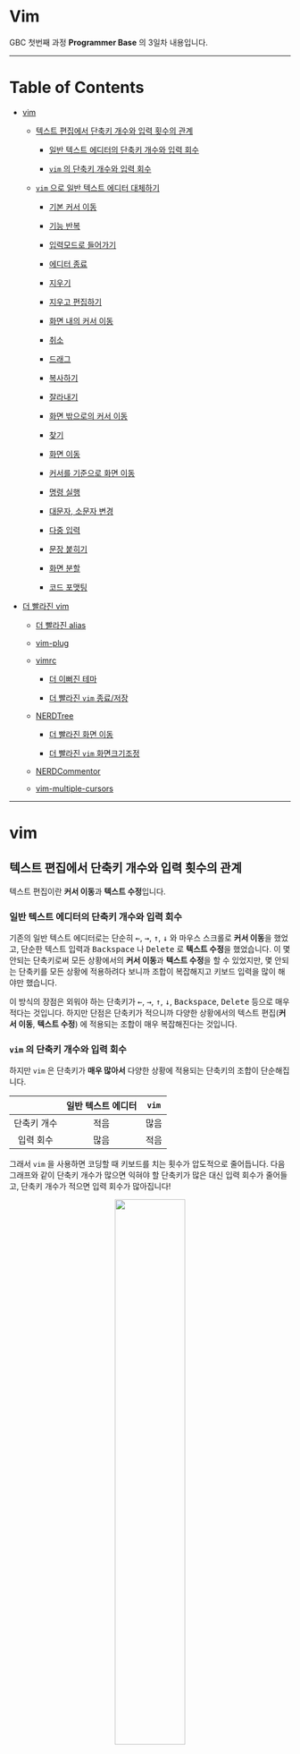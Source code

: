 # Vim

GBC 첫번째 과정 **Programmer Base** 의 3일차 내용입니다.

---

# Table of Contents 

- [vim](https://github.com/ccss17/ProgrammerBase/tree/master/03-Day3#vim)

  - [텍스트 편집에서 단축키 개수와 입력 횟수의 관계](https://github.com/ccss17/ProgrammerBase/tree/master/03-Day3#%ED%85%8D%EC%8A%A4%ED%8A%B8-%ED%8E%B8%EC%A7%91%EC%97%90%EC%84%9C-%EB%8B%A8%EC%B6%95%ED%82%A4-%EA%B0%9C%EC%88%98%EC%99%80-%EC%9E%85%EB%A0%A5-%ED%9A%9F%EC%88%98%EC%9D%98-%EA%B4%80%EA%B3%84)

    - [일반 텍스트 에디터의 단축키 개수와 입력 회수](https://github.com/ccss17/ProgrammerBase/tree/master/03-Day3#%EC%9D%BC%EB%B0%98-%ED%85%8D%EC%8A%A4%ED%8A%B8-%EC%97%90%EB%94%94%ED%84%B0%EC%9D%98-%EB%8B%A8%EC%B6%95%ED%82%A4-%EA%B0%9C%EC%88%98%EC%99%80-%EC%9E%85%EB%A0%A5-%ED%9A%8C%EC%88%98)

    - [`vim` 의 단축키 개수와 입력 회수](https://github.com/ccss17/ProgrammerBase/tree/master/03-Day3#vim-%EC%9D%98-%EB%8B%A8%EC%B6%95%ED%82%A4-%EA%B0%9C%EC%88%98%EC%99%80-%EC%9E%85%EB%A0%A5-%ED%9A%8C%EC%88%98)

  - [`vim` 으로 일반 텍스트 에디터 대체하기](https://github.com/ccss17/ProgrammerBase/tree/master/03-Day3#vim-%EC%9C%BC%EB%A1%9C-%EC%9D%BC%EB%B0%98-%ED%85%8D%EC%8A%A4%ED%8A%B8-%EC%97%90%EB%94%94%ED%84%B0-%EB%8C%80%EC%B2%B4%ED%95%98%EA%B8%B0)

    - [기본 커서 이동](https://github.com/ccss17/ProgrammerBase/tree/master/03-Day3#%EA%B8%B0%EB%B3%B8-%EC%BB%A4%EC%84%9C-%EC%9D%B4%EB%8F%99)

    - [기능 반복 ](https://github.com/ccss17/ProgrammerBase/tree/master/03-Day3#%EA%B8%B0%EB%8A%A5-%EB%B0%98%EB%B3%B5)

    - [입력모드로 들어가기 ](https://github.com/ccss17/ProgrammerBase/tree/master/03-Day3#%EC%9E%85%EB%A0%A5%EB%AA%A8%EB%93%9C%EB%A1%9C-%EB%93%A4%EC%96%B4%EA%B0%80%EA%B8%B0)

    - [에디터 종료](https://github.com/ccss17/ProgrammerBase/tree/master/03-Day3#%EC%97%90%EB%94%94%ED%84%B0-%EC%A2%85%EB%A3%8C)

    - [지우기 ](https://github.com/ccss17/ProgrammerBase/tree/master/03-Day3#%EC%A7%80%EC%9A%B0%EA%B8%B0)

    - [지우고 편집하기](https://github.com/ccss17/ProgrammerBase/tree/master/03-Day3#%EC%A7%80%EC%9A%B0%EA%B3%A0-%ED%8E%B8%EC%A7%91%ED%95%98%EA%B8%B0)

    - [화면 내의 커서 이동 ](https://github.com/ccss17/ProgrammerBase/tree/master/03-Day3#%ED%99%94%EB%A9%B4-%EB%82%B4%EC%9D%98-%EC%BB%A4%EC%84%9C-%EC%9D%B4%EB%8F%99)

    - [취소](https://github.com/ccss17/ProgrammerBase/tree/master/03-Day3#%EC%B7%A8%EC%86%8C)

    - [드래그 ](https://github.com/ccss17/ProgrammerBase/tree/master/03-Day3#%EB%93%9C%EB%9E%98%EA%B7%B8)

    - [복사하기](https://github.com/ccss17/ProgrammerBase/tree/master/03-Day3#%EB%B3%B5%EC%82%AC%ED%95%98%EA%B8%B0)

    - [잘라내기](https://github.com/ccss17/ProgrammerBase/tree/master/03-Day3#%EC%9E%98%EB%9D%BC%EB%82%B4%EA%B8%B0)

    - [화면 밖으로의 커서 이동 ](https://github.com/ccss17/ProgrammerBase/tree/master/03-Day3#%ED%99%94%EB%A9%B4-%EB%B0%96%EC%9C%BC%EB%A1%9C%EC%9D%98-%EC%BB%A4%EC%84%9C-%EC%9D%B4%EB%8F%99)

    - [찾기](https://github.com/ccss17/ProgrammerBase/tree/master/03-Day3#%EC%B0%BE%EA%B8%B0)

    - [화면 이동](https://github.com/ccss17/ProgrammerBase/tree/master/03-Day3#%ED%99%94%EB%A9%B4-%EC%9D%B4%EB%8F%99)

    - [커서를 기준으로 화면 이동](https://github.com/ccss17/ProgrammerBase/tree/master/03-Day3#%EC%BB%A4%EC%84%9C%EB%A5%BC-%EA%B8%B0%EC%A4%80%EC%9C%BC%EB%A1%9C-%ED%99%94%EB%A9%B4-%EC%9D%B4%EB%8F%99)

    - [명령 실행 ](https://github.com/ccss17/ProgrammerBase/tree/master/03-Day3#%EB%AA%85%EB%A0%B9-%EC%8B%A4%ED%96%89)

    - [대문자, 소문자 변경](https://github.com/ccss17/ProgrammerBase/tree/master/03-Day3#%EB%8C%80%EB%AC%B8%EC%9E%90-%EC%86%8C%EB%AC%B8%EC%9E%90-%EB%B3%80%EA%B2%BD)

    - [다중 입력](https://github.com/ccss17/ProgrammerBase/tree/master/03-Day3#%EB%8B%A4%EC%A4%91-%EC%9E%85%EB%A0%A5)

    - [문장 붙히기 ](https://github.com/ccss17/ProgrammerBase/tree/master/03-Day3#%EB%AC%B8%EC%9E%A5-%EB%B6%99%ED%9E%88%EA%B8%B0)

    - [화면 분할 ](https://github.com/ccss17/ProgrammerBase/tree/master/03-Day3#%ED%99%94%EB%A9%B4-%EB%B6%84%ED%95%A0)

    - [코드 포맷팅 ](https://github.com/ccss17/ProgrammerBase/tree/master/03-Day3#%EC%BD%94%EB%93%9C-%ED%8F%AC%EB%A7%B7%ED%8C%85)

- [더 빨라진 vim](https://github.com/ccss17/ProgrammerBase/tree/master/04-Day4#%EB%8D%94-%EB%B9%A8%EB%9D%BC%EC%A7%84-vim)

  - [더 빨라진 alias](https://github.com/ccss17/ProgrammerBase/tree/master/04-Day4#%EB%8D%94-%EB%B9%A8%EB%9D%BC%EC%A7%84-alias-1)

  - [vim-plug](https://github.com/ccss17/ProgrammerBase/tree/master/04-Day4#vim-plug)

  - [vimrc](https://github.com/ccss17/ProgrammerBase/tree/master/04-Day4#vimrc)

    - [더 이뻐진 테마 ](https://github.com/ccss17/ProgrammerBase/tree/master/04-Day4#%EB%8D%94-%EC%9D%B4%EB%BB%90%EC%A7%84-%ED%85%8C%EB%A7%88-1)

    - [더 빨라진 `vim` 종료/저장](https://github.com/ccss17/ProgrammerBase/tree/master/04-Day4#%EB%8D%94-%EB%B9%A8%EB%9D%BC%EC%A7%84-vim-%EC%A2%85%EB%A3%8C%EC%A0%80%EC%9E%A5)

  - [NERDTree ](https://github.com/ccss17/ProgrammerBase/tree/master/04-Day4#nerdtree)

    - [더 빨라진 화면 이동 ](https://github.com/ccss17/ProgrammerBase/tree/master/04-Day4#%EB%8D%94-%EB%B9%A8%EB%9D%BC%EC%A7%84-%ED%99%94%EB%A9%B4-%EC%9D%B4%EB%8F%99)

    - [더 빨라진 `vim` 화면크기조정](https://github.com/ccss17/ProgrammerBase/tree/master/04-Day4#%EB%8D%94-%EB%B9%A8%EB%9D%BC%EC%A7%84-vim-%ED%99%94%EB%A9%B4%ED%81%AC%EA%B8%B0%EC%A1%B0%EC%A0%95)

  - [NERDCommentor](https://github.com/ccss17/ProgrammerBase/tree/master/04-Day4#nerdcommentor)

  - [vim-multiple-cursors](https://github.com/ccss17/ProgrammerBase/tree/master/04-Day4#vim-multiple-cursors)

---

# vim

## 텍스트 편집에서 단축키 개수와 입력 횟수의 관계

텍스트 편집이란 **커서 이동**과 **텍스트 수정**입니다. 

### 일반 텍스트 에디터의 단축키 개수와 입력 회수

기존의 일반 텍스트 에디터로는 단순히 <kbd>&larr;</kbd>, <kbd>&rarr;</kbd>, <kbd>&uarr;</kbd>, <kbd>&darr;</kbd> 와 마우스 스크롤로 **커서 이동**을 했었고, 단순한 텍스트 입력과 <kbd>Backspace</kbd> 나 <kbd>Delete</kbd> 로 **텍스트 수정**을 했었습니다. 이 몇 안되는 단축키로써 모든 상황에서의 **커서 이동**과 **텍스트 수정**을 할 수 있었지만, 몇 안되는 단축키를 모든 상황에 적용하려다 보니까 조합이 복잡해지고 키보드 입력을 많이 해야만 했습니다. 

이 방식의 장점은 외워야 하는 단축키가 <kbd>&larr;</kbd>, <kbd>&rarr;</kbd>, <kbd>&uarr;</kbd>, <kbd>&darr;</kbd>, <kbd>Backspace</kbd>, <kbd>Delete</kbd> 등으로 매우 적다는 것입니다. 하지만 단점은 단축키가 적으니까 다양한 상황에서의 텍스트 편집(**커서 이동**, **텍스트 수정**) 에 적용되는 조합이 매우 복잡해진다는 것입니다.

### `vim` 의 단축키 개수와 입력 회수

하지만 `vim` 은 단축키가 **매우 많아서** 다양한 상황에 적용되는 단축키의 조합이 단순해집니다.

<div align="center">

| | 일반 텍스트 에디터 | `vim` |
|:---:|:---:|:---:|
|단축키 개수 | 적음 | 많음 | 
|입력 회수 | 많음 | 적음 | 

</div>


그래서 `vim` 을 사용하면 코딩할 때 키보드를 치는 횟수가 압도적으로 줄어듭니다. 다음 그래프와 같이 단축키 개수가 많으면 익혀야 할 단축키가 많은 대신 입력 회수가 줄어들고, 단축키 개수가 적으면 입력 회수가 많아집니다!

<div align="center">
<img src="https://user-images.githubusercontent.com/16812446/81026898-b16b1b00-8eb6-11ea-89fa-3503770b57d4.png" width="50%" height="auto">
</div>

하지만 단축키는 한번 습득이 되기만하면 그 다음부터는 전혀 문제가 안됩니다. 이것은 단조로운 단어를 쓰면 문장의 길이가 길어지고 다양한 단어를 쓰면 문장이 짧아지는 것과 같은 이치입니다. 

> 게다가 `vim` 에 익숙해지면 텍스트 편집을 할 때 마우스를 사용해야 하는 횟수가 `0` 에 수렴합니다. 키보드와 마우스의 거리는 생각보다 멀기 때문에 이로써 발생하는 시간절약 효과도 상당합니다. 

> 개인적으로 개발자로 살아간다면 `vim` 텍스트 에디터 사용법을 익혀서 불필요한 타자 횟수를 최대한 절약함으로써 시간낭비를 줄이고, 손목건강도 챙기는 것이 합리적이라고 생각합니다. 불필요한 시간이 절약된다면 남는 시간이 많아집니다. 

> 개인적으로 한동대 학생들 중에서 `vim` 을 사용하는 학생들이 많아지길 바라고 있네요. 

## `vim` 으로 일반 텍스트 에디터 대체하기

> 참고/출처 : https://github.com/vim/vim/blob/master/runtime/tutor/tutor.ko.utf-8

이제부터 `vim` 을 사용하면 타수가 얼마나 줄어드는지 보여드림으로써 `vim` 을 사용하면 좋다는 것을 설득해드리겠습니다. 설득 안되면 어쩔 수 없지만..

보여드리는 방식은 기존 일반 에디터의 **적은 단축키가 얼마나 많은 타수를 야기하는지**, 그리고 그것이 **`vim` 에서 어떻게 효율적으로 대체될 수 있는지** 비교하는 것으로 하겠습니다. 

> 또한 모든 키보드에 <kbd>Home</kbd>, <kbd>End</kbd>, <kbd>Insert</kbd>, <kbd>PageDown</kbd>, <kbd>PageUp</kbd> 가 있지 않기 때문에 일관성을 위하여 이 키들은 상정하지 않겠습니다.

그리고 문자와 문자 사이의 커서 이동 횟수가 **1번** 이기 때문에 

<div align="center">

|이동 거리|퉁 치는 횟수|
|:---|:---|
|(문자가 모여있는) 단어를 이동하는 횟수 | **n 번** |
|(단어가 모여있는) 문장을 이동하는 횟수 | **n<sup>2</sup> 번**| 
|(문장이 모여있는) 전체파일을 이동하는 횟수 | **n<sup>3</sup> 번**|

</div>

 이라고 하겠습니다.

그러면 먼저 우분투 도커 컨테이너에 접속하고 다음 명령어를 입력하세요.

##### **<div align="center"> ⬇ EXECUTE! ⬇ </div>**  

```shell
$ git clone https://github.com/jaseg/lolcat
$ cd lolcat
$ make
```

`lolcat` 은 `cat` 명령어의 출력에 무지개 색깔을 입힙니다. 다음 명령어를 실행해보세요.

##### **<div align="center"> ⬇ EXECUTE! ⬇ </div>**

```shell
$ cat /etc/passwd     # 텍스트 파일이 밋밋한 색깔로 출력된다. 
$ ./lolcat /etc/passwd 
```

실행결과는 다음 그림과 비슷할 겁니다. 

<div align="center">
<img src="https://user-images.githubusercontent.com/16812446/81272615-a7007b00-9088-11ea-9e2b-bb8ce711ad6b.png" width="70%" height="auto">
</div>

이제 `lolcat` 의 소스코드 `lolcat.c` 를 `vim` 으로 열어봅시다.

##### **<div align="center"> ⬇ EXECUTE! ⬇ </div>**

```shell
$ vim lolcat.c
```

그러면 `vim` 텍스트 에디터로 파일이 열리는데 일단 `100gg` 를 눌러보세요. 그러면 파일의 `100` 번째 행으로 이동하게 되고 성공적으로 이동하셨다면 

```c shell
...
int main(int argc, char** argv)
{
    char* default_argv[] = { "-" };
    int cc = -1, i, l = 0;
    wint_t c;
    int colors    = isatty(STDOUT_FILENO);
    int force_locale = 1;
    int random = 0;
    double freq_h = 0.23, freq_v = 0.1;

    struct timeval tv;
    gettimeofday(&tv, NULL);
    double offx = (tv.tv_sec % 300) / 300.0;

    for (i = 1; i < argc; i++) {
...
```

위와 같은 코드가 보일 것입니다. 이제 특별한 언급이 없는 한 이 `100` 번째 줄에서 실습을 진행하겠습니다. 커서가 `100` 행에서 이탈되었다면 다시 `100gg` 를 누르면 `100` 번째 행으로 이동할 수 있습니다. 

### 기본 커서 이동

| 기능 | 일반 텍스트 에디터 | `vim` |
|:---:|:---:|:---:|
| 왼쪽 이동 | <kbd>&larr;</kbd> | `h` | 
| 오른쪽 이동 | <kbd>&rarr;</kbd> | `l` | 
| 위쪽 이동 | <kbd>&uarr;</kbd>| `k` | 
| 아래쪽 이동 | <kbd>&darr;</kbd>| `j` | 

- 실습 

  위 단축키로 커서를 이동해보세요. 

  `15k` 를 눌러 `15` 줄 위에 있는 행으로 이동하세요. 

  다시 `15j` 를 눌러 되돌아올 수 있습니다. 

  이렇게 `<N>k` 를 누르면 `<N>` 번 위로 갑니다. 다른 커서 이동 키도 마찬가지!

### 기능 반복 

| 기능 | 일반 텍스트 에디터 | `vim` |
|:---:|:---:|:---:|
| 이전에 실행한 편집 기능 반복하기 |  | `.` | 

`.` 를 누르면 이전에 실행한 편집 기능이 반복됩니다. 

### 입력모드로 들어가기 

| 기능 | 일반 텍스트 에디터 | `vim` |
|:---:|:---:|:---:|
| 입력하기 | | `i` | 
| 다음 글자에 입력하기 | <kbd>&rarr;</kbd> | `a` | 
| 다음 행에 입력하기 | <kbd>&rarr;</kbd> × **n<sup>2</sup>** + <kbd>Enter</kbd> | `o` | 
| 이전 행에 입력하기 | <kbd>&uarr;</kbd> + <kbd>&rarr;</kbd> × **n<sup>2</sup>** + <kbd>Enter</kbd> | `O` | 
| 문장 마지막에 입력하기 | <kbd>&rarr;</kbd> × **n<sup>2</sup>** | `A` | 
| 문장 처음에 입력하기 | <kbd>&larr;</kbd> × **n<sup>2</sup>** | `I` | 

일반 텍스트 에디터가 **입력 모드** 만 있는 반면 `vim` 은 **입력 모드** 와 **명령 모드** 가 있습니다. `vim` 을 처음 켰을 때는 항상 **명령 모드** 이고 위 표의 입력 단축키 `i`, `a`, `o`, `O`, `A`, `I` 를 입력하면 **입력 모드** 가 됩니다. 

> 에디터의 하단에 **`-- INSERT --`** 라는 상태표시가 보이면 지금이 **입력 모드** 인 것입니다. 

**입력 모드** 에서는 모든 키보드 입력이 단축키가 아닌 입력으로 취급되기 때문에 **명령 모드** 로 되돌아가려면 <kbd>Esc</kbd> 를 누르면 됩니다.

- 실습 

  `i` 를 눌러서 **입력 모드**로 들어간 다음

  ```c
  int test_int = 200;
  ```

  이라는 코드를 입력하고 <kbd>Esc</kbd> 를 눌러 **명령 모드** 로 되돌아오세요. 

  입력모드로 들어갈 수 있는 단축키 `i`, `a`, `o`, `O`, `A`, `I` 들을 실행하고 결과가 어떤지 보세요. 

- 실습 

  ![render1589352202436](https://user-images.githubusercontent.com/16812446/81779941-a0fb1600-9530-11ea-8f28-2076013b2b49.gif)

  위와 같이 `94` 행으로 이동하고 `I` 로 입력모드에 들어간 후 주석처리 `//` 를 입력해보세요.
  
  그리고 밑으로 이동해서 기능반복키 `.` 를 누르며 입력을 반복해보세요.

### 에디터 종료

| 기능 | 일반 텍스트 에디터 | `vim` |
|:---:|:---:|:---:|
| 저장 | <kbd>Ctrl</kbd> + <kbd>s</kbd> | `:w` | 
| 종료 | <kbd>Alt</kbd> + <kbd>F4</kbd> | `:q` | 
| 저장 후 종료 | <kbd>Ctrl</kbd> + <kbd>s</kbd> 🠲 <kbd>Alt</kbd> + <kbd>F4</kbd>| `:wq` 또는 `ZZ` |<kbd>Alt</kbd> + <kbd>F4</kbd> 
| 강제 종료 |  | `:q!` | 
| 다른 이름(`<NAME>`)으로 저장 |  | `:w <NAME>` | 

`vim` 에서 저장과 종료 단축키입니다. 강제 종료는 저장하지 않은 내용을 사라지게 합니다.

- 실습 

  단축키들을 실행해서 에디터를 종료해보고 다시 `vim lolcat.c` 로 켜서 `100gg` 를 눌러 `100` 번째 행으로 되돌아오세요. 

### 지우기 

| 기능 | 일반 텍스트 에디터 | `vim` |
|:---:|:---:|:---:|
| 지우기 | <kbd>Backspace</kbd> 또는 <kbd>Delete</kbd> | `x` | 
| 단어 지우기 | <kbd>Backspace</kbd> × **n** | `dw` | 
| 문장 지우기 | <kbd>Backspace</kbd> × **n<sup>2</sup>** | `dd` | 
| 커서로부터 문장 끝까지 지우기 | <kbd>Delete</kbd> × **n<sup>2</sup>** | `D` | 

- 실습 

  커서를 `102` 번째 행인

  ```c
  struct timeval tv;
  ```

  로 옮기세요. 이제 `x` 를 눌러서 문자들을 지워보세요.

  이때 `2x` 와 `3x` 를 누르면 각각 `2` 글자, `3` 글자가 지워진다는 것을 확인하세요.

  `<N>x` 를 누르면 `<N>` 개의 문자가 한번에 지워집니다. 

- 실습

  단어를 한번에 지우기 위해서 `dw` 를 눌러도 됩니다. 이것도 `struct` 나 `timeval` 같은 변수 위로 커서를 두고 실행해보세요. `4dw` 를 누르면 `4` 개의 단어가 `3` 회의 입력만에 한번에 지워집니다. 

  > 일반 텍스트 에디터에서 `4` 개의 단어를 지우려면 `3` 회보다 훨씬 많은 키보드 입력이 필요합니다.

  `4dw` 를 누르고 `.` 을 누르면 `4` 개의 단어가 지워지는 기능이 반복됩니다. `3` 회만 누르면 그 다음부터는 `.` 만 누르면 되니까 `1` 회만 누르면 됩니다.

- 실습

  `dd` 와 `D` 도 실행보세요. `5dd` 를 누르면 `5` 개의 문장이 `3` 회의 입력만에 한번에 지워집니다. 

  > 일반 텍스트 에디터에서 `5` 개의 문장을 지우려면 `3` 회보다 훨씬 많은 키보드 입력이 필요합니다!

- 실습

  다음과 같이 `10dd` 누르고 `.` 를 누르면 `10` 개 문장이 지워지는 기능이 반복됩니다. `4` 회 입력 이후에 `1` 회 입력만 하면 되는 것이죠. 

  ![render1589352378933](https://user-images.githubusercontent.com/16812446/81780148-fd5e3580-9530-11ea-919d-e8c473d4482a.gif)


### 지우고 편집하기

| 기능 | 일반 텍스트 에디터 | `vim` |
|:---:|:---:|:---:|
| 한 글자 지우고 편집하기 | <kbd>Backspace</kbd> | `r` | 
| 단어 지우고 편집하기 | <kbd>Backspace</kbd> × **n** | `cw` | 
| 커서로부터 문장 끝까지 지우고 편집하기 | <kbd>Delete</kbd> × **n<sup>2</sup>** | `C` | 
| 문장에서 `<OLD>` 를 `<NEW>` 로 치환하기 |  | `:s/<OLD>/<NEW>` | 
| 전체 파일에서 `<OLD>` 를 `<NEW>` 로 치환하기 |  | `:s/<OLD>/<NEW>/g` | 
| 전체 파일에서 하나씩 확인하면서 `<OLD>` 를 `<NEW>` 로 치환하기 |  | `:s/<OLD>/<NEW>/gc` | 

- 실습 

  커서를 `98` 번째 행인 

  ```c
  int force_locale = 1;
  ```

  의 `1` 로 옮겨서 `r` 을 누르고 `0` 을 눌러보세요. 그러면 `1` 이 `0` 으로 바뀝니다. 

- 실습 

  커서를 다른 코드로 옮겨서 `cw` 와 `C` 를 실행해보세요. 그러면 단어가 지워지고 **입력 모드** 로 곧장 들어갑니다. **명령 모드** 로 되돌아오기 위하여 <kbd>Esc</kbd> 를 눌러야 합니다. 

- 실습 

  `:s/int/long long/g` 을 실행해보세요. 파일 전체의 `int` 가 `long long` 으로 바뀝니다. 

### 화면 내의 커서 이동 

| 기능 | 일반 텍스트 에디터 | `vim` |
|:---:|:---:|:---:|
| 원하는 문자로 이동 | <kbd>&rarr;</kbd> × **n<sup>2</sup>** | `f<C>` | 
| 오른쪽 단어로 이동 | <kbd>Ctrl</kbd> + <kbd>&rarr;</kbd> | `e` | 
| 왼쪽 단어로 이동 | <kbd>Ctrl</kbd> + <kbd>&larr;</kbd> | `b` | 
| 문장의 처음으로 이동 | <kbd>Ctrl</kbd> + <kbd>&larr;</kbd> × **n**  | `0` | 
| 문장의 마지막으로 이동 | <kbd>Ctrl</kbd> + <kbd>&rarr;</kbd> × **n**  | `$` | 
| 화면의 처음으로 이동 | <kbd>&uarr;</kbd> × **n<sup>3</sup>**  | `H` | 
| 화면의 가운데로 이동 |  | `M` | 
| 화면의 마지막으로 이동 | <kbd>&darr;</kbd> × **n<sup>3</sup>**  | `L` | 

커서 이동이 `h`, `j`, `k`, `l` 밖에 없다면 커서를 이동해야 하는 다양한 상황에서 이것들을 똑같이 다양하게 조합해야하기 때문에 일반 텍스트 에디터의 <kbd>&larr;</kbd>, <kbd>&rarr;</kbd>, <kbd>&uarr;</kbd>, <kbd>&darr;</kbd> 를 많이 입력해야 하는 것과 다를 것이 없을 겁니다.

하지만 위 표에서처럼 다양한 커서 이동이 하나의 단축키로 가능합니다. 

- 실습 

  `104` 행으로 이동하면 

  ```c
  double offx = (tv.tv_sec % 300) / 300.0;
  ```

  라는 코드가 있는데 `300` 이라는 숫자를 조작하고 싶다면 `f3` 를 누르면 `3` 이라는 문자로 커서가 바로 이동됩니다. 

  마찬가지로 `f%` 를 누르면 `%` 라는 문자로 커서가 바로 이동됩니다.

- 실습 

  다음과 같이 커서 이동 단축키를 눌러보면서 실습해보세요.

  ![render1589352482808](https://user-images.githubusercontent.com/16812446/81780345-575efb00-9531-11ea-9a4b-58237fe1e8ea.gif)

  > 일반 방향키를 엄청 많이 눌러야 갈 수 있는 곳을 `vim` 에서는 단축키 하나만 누르면 갈 수 있습니다. 

### 취소

| 기능 | 일반 텍스트 에디터 | `vim` |
|:---:|:---:|:---:|
| 취소 | <kbd>Ctrl</kbd> + <kbd>z</kbd> | `u` | 
| 취소한 것을 취소 |  | <kbd>Ctrl</kbd> + <kbd>R</kbd> | 
| 문장을 원래대로 복원 | | `U` | 

- 실습 

  `50dd` 를 눌러서 문장 `50` 개를 `4` 회의 입력만에 삭제해보세요. 

  > 일반 텍스트 에디어테서 문장 `50` 개를 삭제하기 위해서 얼마나 많은 시간이 걸리는지 상상이 안되네요. 

  그리고 `u` 를 눌러서 삭제했던 것을 복구해보세요. 

  그리고 다시 <kbd>Ctrl</kbd>+<kbd>R</kbd> 을 눌러서 삭제해보세요. 

  `u` 와 <kbd>Ctrl</kbd>+<kbd>R</kbd> 를 번갈아서 계속 눌러보세요. 

### 드래그 

| 기능 | 일반 텍스트 에디터 | `vim` |
|:---:|:---:|:---:|
| 드래그 | <kbd>Shift</kbd> + <kbd>&rarr;</kbd> × **n** | `v` | 

- 실습 

  `gg` 를 누르면 첫행으로 이동합니다. 바로 밑에 있는 `3` 번째 행으로 커서를 이동하면 

  ```shell
   * DO WHAT THE FUCK YOU WANT TO PUBLIC LICENSE
  ```

  이라는 라이센스가 보입니다. 이 소스코드를 갖고 하고싶은 게 뭐든간에 다 하라는 의미군요. `e` 또는 `b` 를 몇번 눌러서 `FUCK` 의 `F` 로 커서를 이동하세요.

  `v` 를 누르고 `l` 을 몇번 누르면 `FUCK` 이 드래그됩니다. 잘 드래그 되고 있다면 `vim` 의 하단부에 `-- VISUAL --` 이라는 상태줄이 뜹니다.

  그러면 `r` 을 누르고 `x` 를 누르세요. 그러면 다음과 같이 `FUCK` 이 `xxxx` 로 바뀝니다. 

  ![render1589352581824](https://user-images.githubusercontent.com/16812446/81780433-7d849b00-9531-11ea-8c57-9af1900dcf37.gif)

  이렇게 드래그를 잘 활용하면 여러 문자와 문장에 대하여 기능을 한번에 실행할 수 있습니다. 

- 실습 

  다시 `FUCK` 이 있는 곳으로 커서를 옮겨서 `v` 를 누르고 이번에는 `e` 를 한번만 누르세요. 그러면 `FUCK` 이 단지 `2` 회의 입력만에 드래그됩니다. 

  `v` 를 누르고 `e` 를 계속 누르거나 `j` 를 눌러서 밑에 문장까지 드래그하고 `x` 를 눌러서 삭제해보세요. 

  > 드래그를 하기 위해서 일반 텍스트 에디터에서는 <kbd>Shift</kbd> + <kbd>&rarr;</kbd> × **n** 를 얼마나 많이 눌러야 하는지 모르겠네요. 

### 복사하기

| 기능 | 일반 텍스트 에디터 | `vim` |
|:---:|:---:|:---:|
| 단어 복사하기 | <kbd>Shift</kbd> + <kbd>&rarr;</kbd> × **n** 🠲 <kbd>Ctrl</kbd> + <kbd>c</kbd> 🠲 <kbd>Ctrl</kbd> + <kbd>v</kbd> | `yw` 🠲  `p` | 
| 문장 복사하기 | <kbd>Shift</kbd> + <kbd>&rarr;</kbd> × **n<sup>2</sup>** 🠲 <kbd>Ctrl</kbd> + <kbd>c</kbd> 🠲 <kbd>Ctrl</kbd> + <kbd>v</kbd> | `yy` 🠲  `p` | 
| 드래그해서 복사하기 | <kbd>Shift</kbd> + <kbd>&rarr;</kbd> × **n<sup>2</sup>** 🠲 <kbd>Ctrl</kbd> + <kbd>c</kbd> 🠲 <kbd>Ctrl</kbd> + <kbd>v</kbd> | `v` 🠲 `y` 🠲 `p` | 

- 실습 

  `33gg` 를 눌러서 `33` 행으로 가면 

  ```c
  ...
  static char helpstr[] = "\n"
                          "Usage: lolcat [-h horizontal_speed] [-v vertical_speed] [--] [FILES...]\n"
                          "\n"
  ...
  ```

  가 보이는데 `yy` 를 누르고 `5p` 를 누르세요. 그러면 복사된 문장이 `5` 번 붙혀넣어집니다. 

- 실습 

  `55` 번째 행으로 이동하고 맨 마지막 "`, 33`" 을 `v` 로 드래그하고 `y` 를 눌러보세요. 그 다음 `33` 오른쪽으로 커서를 옮겨서 `p` 를 몇번 눌러보고 `10p` 를 누르세요. 

  그러면 다음과 같이 복사된 것이 단번에 `10` 번 붙혀넣어집니다. 

  ![render1589352834937](https://user-images.githubusercontent.com/16812446/81780727-fa177980-9531-11ea-88bf-13f08234787d.gif)

  > 이 일을 일반 텍스트 에디터로 하려면 `vim` 보다 훨씬 많은 키보드 입력을 해야 합니다. 

### 잘라내기

| 기능 | 일반 텍스트 에디터 | `vim` |
|:---:|:---:|:---:|
| 한 글자 잘라내기 | <kbd>Shift</kbd> + <kbd>&rarr;</kbd> 🠲 <kbd>Ctrl</kbd> + <kbd>x</kbd> 🠲 <kbd>Ctrl</kbd> + <kbd>v</kbd> | `x` 🠲  `p` | 
| 단어 잘라내기 | <kbd>Shift</kbd> + <kbd>&rarr;</kbd> × **n** 🠲 <kbd>Ctrl</kbd> + <kbd>x</kbd> 🠲 <kbd>Ctrl</kbd> + <kbd>v</kbd> | `dw` 🠲  `p` | 
| 문장 잘라내기 | <kbd>Shift</kbd> + <kbd>&rarr;</kbd> × **n<sup>2</sup>** 🠲 <kbd>Ctrl</kbd> + <kbd>x</kbd> 🠲 <kbd>Ctrl</kbd> + <kbd>v</kbd> | `dd` 🠲  `p` | 
| 특정 영역 잘라내기 | <kbd>Shift</kbd> + <kbd>&rarr;</kbd> × **n<sup>2</sup>** 🠲 <kbd>Ctrl</kbd> + <kbd>x</kbd> 🠲 <kbd>Ctrl</kbd> + <kbd>v</kbd> | `v` 🠲 `x` 🠲 `p` | 

- 실습 

  다음과 같이 `75` 행으로 이동하고 `zt` 로 화면을 올리고나서 `6dd` 를 로 함수 코드 전체를 잘라내고 `10j` 로 커서 이동을 한 후 `p` 를 눌러 붙혀넣으세요. 

  > `zt` 가 뭔지는 계속되는 내용에서 알아봅니다. 

  ![render1589352948485](https://user-images.githubusercontent.com/16812446/81780912-406cd880-9532-11ea-9328-3efe5ba485ee.gif)

  
  > 이 작업을 키보드 입력 `10` 번으로 끝냈습니다. 


### 화면 밖으로의 커서 이동 

| 기능 | 일반 텍스트 에디터 | `vim` |
|:---:|:---:|:---:|
| 파일의 맨 마지막으로 이동 | <kbd>&darr;</kbd> × **n<sup>3</sup>** | `G` | 
| 파일의 맨 처음으로 이동 | <kbd>&uarr;</kbd> × **n<sup>3</sup>** | `gg` | 
| `<N>` 번째 행으로 이동 | <kbd>&uarr;</kbd> × **n<sup>3</sup>** 또는 <kbd>&darr;</kbd> × **n<sup>3</sup>** | `<N>gg` | 

- 실습 

  `G` 와 `gg` 로 커서를 이동해보세요. 그리고 `100gg` 로 `100` 번째 행으로 이동해보세요. 

### 찾기

| 기능 | 일반 텍스트 에디터 | `vim` |
|:---:|:---:|:---:|
| 아랫방향으로 찾기 | <kbd>Ctrl</kbd> + <kbd>f</kbd> | `/` | 
| 윗방향으로 찾기 |  | `?` | 
| 커서가 위치한 단어 아랫방향으로 찾기 |  | `*` | 
| 커서가 위치한 단어 윗방향으로 찾기 |  | `#` | 
| 찾고나서 같은방향으로 단어 찾기 | <kbd>Enter</kbd> | `N` | 
| 찾고나서 반대방향으로 단어 찾기 | <kbd>Shift</kbd> + <kbd>Enter</kbd> | `n` | 
| 괄호의 짝 찾기 |  | `%` | 

- 실습 

  다음과 같이 `/static` 으로 `static` 키워드를 찾고 `n` 을 누르며 다음 것을 찾아보세요. 

  ![render1589353002311](https://user-images.githubusercontent.com/16812446/81781027-75792b00-9532-11ea-9cad-dab0a5f905f4.gif)

- 실습 

  매우 긴 문장에서 `f` 로 원하는 문자 커서로 이동하기.

  (GIF)

  그리고 이것은 보통의 코드에서도 매우 자주 유용하게 사용될 수 있음. 

### 화면 이동

| 기능 | 일반 텍스트 에디터 | `vim` |
|:---:|:---:|:---:|
| 화면을 한 행만큼 아래로 이동 | <kbd>&darr;</kbd> × **n<sup>2</sup>** | <kbd>Ctrl</kbd> + `e` | 
| 화면을 한 행만큼 위로 이동 | <kbd>&uarr;</kbd> × **n<sup>2</sup>** | <kbd>Ctrl</kbd> + `y` | 
| 화면을 반 페이지만큼 아래로 이동 | <kbd>&darr;</kbd> × **n<sup>2</sup>** | <kbd>Ctrl</kbd> + `d` | 
| 화면을 반 페이지만큼 위로 이동 | <kbd>&uarr;</kbd> × **n<sup>2</sup>** | <kbd>Ctrl</kbd> + `u` | 
| 화면을 한 페이지만큼 아래로 이동 | <kbd>&darr;</kbd> × **n<sup>2</sup>** | <kbd>Ctrl</kbd> + `f` | 
| 화면을 한 페이지만큼 위로 이동 | <kbd>&uarr;</kbd> × **n<sup>2</sup>** | <kbd>Ctrl</kbd> + `b` | 

- 실습 

  위 단축키로 화면을 편하게 이동해보세요. 

### 커서를 기준으로 화면 이동

| 기능 | 일반 텍스트 에디터 | `vim` |
|:---:|:---:|:---:|
| 커서를 기준으로 화면을 최대한 아래로 이동 |  | `zt` | 
| 커서를 기준으로 화면을 최대한 위로 이동 |  | `zb` | 
| 커서를 기준으로 화면을 정중앙으로 이동 |  | `zz` | 

- 실습 

  다음과 같이 `zt` 와 `L` 을 반복해서 눌러서 커서를 아래로 이동하다가 원하는 코드를 찾으면 `zz` 로 화면을 포커싱 해보세요. 

  ![render1589353180616](https://user-images.githubusercontent.com/16812446/81781253-d0128700-9532-11ea-9c6f-03454fd457a6.gif)

- 실습 

  반대로 `zb` 와 `H` 을 반복해서 눌러서 커서를 위로 이동하다가 원하는 코드를 찾으면 `zz` 로 화면을 포커싱 해보세요. 

  물론 화면을 위 아래로 이동하기 위하여 <kbd>Ctrl</kbd>+<kbd>d</kbd> 또는 <kbd>Ctrl</kbd>+<kbd>u</kbd> 가 더 편할 수도 있습니다. 

### 명령 실행 

| 기능 | 일반 텍스트 에디터 | `vim` |
|:---:|:---:|:---:|
| 파일 위치에서 `<CMD>` 명령 실행 |  | `:!` + `<CMD>` | 
| 파일 위치에서 쉘 실행 |  | `:shell` | 

- 실습 

  `vim` 에디터에서 `:!pwd` 를 입력해보세요. 

- 실습 

  `:shell` 을 입력해서 `vim` 의 서브 프로세스로써 쉘을 실행시켜보세요. `vim` 으로 되돌아오기 위해 `exit` 명령어로 쉘을 종료하면 됩니다. 
  
  `vim` 밑에서 쉘을 실행했다는 것을 잊어버리고 그 쉘에서 계속 작업을 하면 안되요! 현재 쉘이 `vim` 의 서브 프로세스인지 확인하는 방법은 `ps` 명령어를 입력하는 것입니다.
  
  현재 쉘이 `vim` 의  서브 프로세스도 아니라면 `ps` 명령 결과는 다음과 같습니다. 

  ##### **<div align="center"> ⬇ EXECUTE! ⬇ </div>**

  ```shell
  $ ps
    PID TTY          TIME CMD
      1 pts/0    00:00:00 bash
    960 pts/0    00:00:00 ps
  ```

  먄약 현재 쉘이 `vim` 의 서브 프로세스라면 `ps` 명령어 결과가 다음과 같이 출력됩니다. 

  ```shell
  $ ps
    PID TTY          TIME CMD
      1 pts/0    00:00:00 bash
    961 pts/0    00:00:00 vim
    962 pts/0    00:00:00 sh
    963 pts/0    00:00:00 ps
  ```

### 대문자, 소문자 변경

| 기능 | 일반 텍스트 에디터 | `vim` |
|:---:|:---:|:---:|
| 대문자로 변경 |  | `v` 🠲 `U` | 
| 소문자로 변경 |  | `v` 🠲 `u` | 

- 실습 

  다음과 같이 `6` 행으로 이동해서 `v$` 으로 문장 전체를 드래그하고 `j` 로 밑의 문장까지 드래그한 다음 `U` 를 눌러서 대문자로 바꿔보세요. 

  ![render1589353271791](https://user-images.githubusercontent.com/16812446/81781394-fd5f3500-9532-11ea-8e8c-fa943c63266f.gif)

### 다중 입력

| 기능 | 일반 텍스트 에디터 | `vim` |
|:---:|:---:|:---:|
| 블록 드래그 |  | <kbd>Shift</kbd> + `v` | 
| 드래그 상태에서 다중 입력 |  | <kbd>Shift</kbd> + `i` | 

블록 드래그는 드래그와 달리 네모 모양으로 드래그를 할 수 있습니다. 이때 다중입력도 가능합니다. 

- 실습 

  코딩을 하다보니 `#define` 문을 여러번 사용했는데 실수로 `#` 을 붙히는 걸 까먹었네요. 하지만 괜찮습니다.
  
  다음과 같이 `0` 으로 문장 앞으로 이동하고 블록 드래그 <kbd>Shfit</kbd>+`v` 를 한 다음 `10j` 로 커서를 내립니다. 그리고 <kbd>Shfit</kbd>+`i` 로 다중입력을 하고 `#` 을 입력한 후 <kbd>Esc</kbd> 를 눌러보세요. 

  ![render1589353343893](https://user-images.githubusercontent.com/16812446/81781545-3c8d8600-9533-11ea-8665-5cf48fe40c60.gif)

### 문장 붙히기 

| 기능 | 일반 텍스트 에디터 | `vim` |
|:---:|:---:|:---:|
| 문장 붙히기 | <kbd>&rarr;</kbd> × **n<sup>2</sup>** + <kbd>Delete</kbd> | `J` | 

- 실습 

  `J` 를 누르면 다음과 같이 문장이 연결됩니다. `.` 를 누르면 기능이 반복됩니다. 

  ![render1589353396465](https://user-images.githubusercontent.com/16812446/81781611-6050cc00-9533-11ea-9e46-d655c5a3a3d3.gif)

### 화면 분할 

| 기능 | 일반 텍스트 에디터 | `vim` |
|:---:|:---:|:---:|
| 수평으로 화면분할|  | `:sp <FILE>` | 
| 수직으로 화면분할|  | `:vsp <FILE>` | 
| 다음 화면으로 이동 |  | <kbd>Ctrl</kbd>+ <kbd>w</kbd> + <kbd>w</kbd> | 
| 왼쪽 화면으로 이동 |  | <kbd>Ctrl</kbd>+ <kbd>w</kbd> + <kbd>h</kbd> | 
| 오른쪽 화면으로 이동 |  | <kbd>Ctrl</kbd>+ <kbd>w</kbd> + <kbd>l</kbd> | 
| 아래쪽 화면으로 이동 |  | <kbd>Ctrl</kbd>+ <kbd>w</kbd> + <kbd>j</kbd> | 
| 위쪽 화면으로 이동 |  | <kbd>Ctrl</kbd>+ <kbd>w</kbd> + <kbd>k</kbd> | 

코딩을 하다보면 다른 파일을 봐야할 때도 있습니다. 그럴 때 이 화면 분할 기능을 이용할 수 있습니다. 

- `vim` 으로 `lolcat.c` 를 연상태에서 `:vsp README.md` 로 파일을 열어보세요. 그리고 `:sp censor.c` 로 또 파일을 열어보세요. 

  그리고 다음과 같이 화면을 이리저리 이동해보세요. 화면을 끄려면 `:q` 를 입력하면 되고 모든 화면을 종료하려면 `:qa` 를 입력하면 됩니다. 

  ![render1589354268596](https://user-images.githubusercontent.com/16812446/81782929-88412f00-9535-11ea-988e-c4f90b29d205.gif)

### 코드 포맷팅 

| 기능 | 일반 텍스트 에디터 | `vim` |
|:---:|:---:|:---:|
| 코드 포맷팅 |  | `=G` | 

---

이걸 읽으셨다면 `vim` 실습을 다 하신 거겠죠. 아마 힘들 수도 있었겠지만 포기하지 않고 `vim` 에 익숙해져서 마음대로 `vim` 으로 코딩을 할 수 있게 된다면 코딩 속도가 너무 빨라져서 `vim` 배우길 잘했다 라고 생각하게 되실 거에요. 

> 이제부터는 **Google** 에 `vim` 을 검색해보면서 스스로 `vim` 의 더 다양한 기능을 찾아보세요. 저도 `vim` 을 에디터로 사용하지만 아직 기능의 **절반도 모르는것 같네요.** 하지만 일반 에디터로 다시는 되돌아갈 수 없는 몸이 되버렸어요. 코딩 속도가 너무 느려서 답답하거든요.

# 더 빨라진 vim

`vim` 은 수많은 명령어를 제공하고 그 명령어로 사용자가 함수도 제작할 수 있기 때문에 `vim` 에는 사용자들이 만든 수많은 플러그인들이 존재합니다. 다음의 링크에서 가장 인기있는 커스터마이징 `vim` 을 찾아볼 수 있습니다. 

- https://vimawesome.com/

- https://github.com/vim-awesome/vim-awesome

- https://github.com/amix/vimrc

여기에서는 간단하게 제가 `vim` 을 커스터마이징 한 내용을 살펴보겠습니다. 물론 여러분도 여러분에게 더 편한 커스텀 `vim` 을 만들 수 있습니다. 

## 더 빨라진 alias

먼저 `vim` 명령어를 매번 치는 것은 너무 비효율적입니다. 무려 `3` 번이나 키보드를 쳐야하기 때문이죠. 그래서 `~/.zsh_aliases` 에 

```shell
alias v=vim
```

를 추가하여 `v` 만 눌러도 `vim` 가 켜지도록 합니다. 

- 실습 

  다음과 같이 도커 컨테이너에서 `vim` 를 켜보세요. 

  ##### **<div align="center"> ⬇ EXECUTE! ⬇ </div>**

  ```shell
  $ v
  ```

## vim-plug

[`vim-plug`](https://github.com/junegunn/vim-plug) 는 카카오에서 개발하시는 [junegunn](https://github.com/junegunn) 님께서 만드신 `vim` 플러그인을 관리할 수 있는 플러그인입니다. 여러 좋은 기능이 있지만 제가 가장 좋아하는 기능은 플러그인들을 설치할 때 병렬로 설치한다는 것입니다. 이로써 플러그인 설치 시간이 매우 짧아집니다. 다른 플러그인 관리 플러그인들은 플러그인을 설치할 때 직렬로 설치해서 설치 시간이 약간 오래걸립니다.

저의 `dotfiles` 를 설치할 때 다음과 같은 화면을 보셨을텐데요.

<div align="center">
<img src="https://user-images.githubusercontent.com/16812446/82145156-d468d800-9883-11ea-804f-77728db33733.gif" width="70%" height="auto">
</div>

마지막 부분에서 나타나는 `vim` 화면이 `vim` 의 플러그인들을 `vim-plug` 가 병렬로 매우 빠르게 설치하는 장면입니다. 너무 빠르죠? 

> `12` 개의 플러그인을 설치했는데 다른 "플러그인 관리" 플러그인으로 `12` 개를 설치하면 인터넷이 안좋은 곳에서는 2분에서 3분까지 걸렸던 걸로 기억합니다. 

여기에서는 이렇게 설치된 플러그인들 중에서 핵심적인 플러그인들을 살펴보겠습니다. 

## vimrc

하지만 그전에 `vim` 을 훨씬 더 빠르고 편하게 사용할 수 있도록 제가 개인적으로 설정한 단축키들을 알아보겠습니다. 나중에 여러분이 개인적으로 더 편한 단축키가 있다면 그것으로 바꿀 수 있습니다. 

`vim` 은 에디터를 시작하기 전에 반드시 `~/.vimrc` 파일을 읽고 그곳에 정의된 설정들을 적용하고나서 시작됩니다. 그래서 개인 설정을 하고 싶을 때 이곳에 `vim` 의 설정 방법을 **Google** 에 검색하여 알아본 후 설정을 하면 됩니다. 

현재 도커 컨테이너에 설치된 저의 `~/.vimrc` 의 주요 설정을 추려보면 다음과 같습니다. 

```vim
colors onedark
map <silent> <C-s> :w<CR>
map <silent> <C-q> :q<CR>
nmap <silent> <C-p> :NERDTreeToggle<CR>
nmap <silent> <Up> :resize -5<CR>
nmap <silent> <Down> :resize +5<CR>
nmap <silent> <Left> :vertical resize -5<CR>
nmap <silent> <Right> :vertical resize +5<CR>
nmap <silent> <C-k> :wincmd k<CR>
nmap <silent> <C-j> :wincmd j<CR>
nmap <silent> <C-h> :wincmd h<CR>
nmap <silent> <C-l> :wincmd l<CR>
nmap <silent> <Space> :nohlsearch<Bar>:echo<CR>
```

몇 가지 `vim` 을 매우 빠르고 편하게 사용할 수 있도록 단축키를 설정했습니다. 위에서 볼 수 있듯 `map` 과 `nmap` 이 단축키를 설정하는 `vim` 의 명령어인데 `<silent>` 는 명령 실행을 상태바에 출력하지 말라는 뜻이니 신경쓸 것 없습니다. 실질적으로 단축키가 설정된 중요한 부분은 `<silent>` 오른쪽 부분입니다. 

> 직관적으로 알 수 있듯이 `<C-s>` 는 <kbd>Ctrl</kbd>+<kbd>s</kbd> 를 뜻하고 `<Up>` 은 <kbd>&uarr;</kbd> 를 뜻합니다.

### 더 이뻐진 테마 

현재 설정된 `vim` 의 컬러테마는 다음과 같은 `onedark` 입니다. 

<div align="center">
<img src="https://user-images.githubusercontent.com/16812446/82150729-ec485800-9893-11ea-828e-7c9b54496fd1.png" width="70%" height="auto">
</div>

> 하지만 [이곳에서](https://www.slant.co/topics/480/~best-vim-color-schemes) `vim` 의 여러가지 테마를 살펴볼 수 있고 **Google** 에 검색해서 더 많은 `vim` 테마도 찾을 수 있습니다. 그리고 여러분이 가장 마음이 드는 테마를 설치할 수도 있습니다.

### 더 빨라진 `vim` 종료/저장

| 기능 | 기존 단축키 | 새로운 단축키 |
|:---:|:---:|:---:|
| 저장 | `:w` | <kbd>Ctrl</kbd>+<kbd>s</kbd>|
| 종료 | `:q` | <kbd>Ctrl</kbd>+<kbd>q</kbd>|

가장 먼저 더 빨라진 명령어는 저장과 종료 명령인 `:w` 와 `:q` 입니다. 이것은 약간 치기 어렵고 윈도우의 저장 명령어 <kbd>Ctrl</kbd>+<kbd>s</kbd> 를 그대로 사용하고 싶기도 합니다. 

- 실습 

  다음과 같이 `v test.txt` 로 텍스트 파일을 열고 아무 문장이나 쓴 다음에 <kbd>Ctrl</kbd>+<kbd>s</kbd> 로 저장하고 <kbd>Ctrl</kbd>+<kbd>q</kbd> 로 종료해보세요. 

  ![render1589720657002](https://user-images.githubusercontent.com/16812446/82147434-6f64b080-988a-11ea-995a-f6d2b1c92a9c.gif)

  너무 빠르고 편하게 저장되고 종료됩니다. 

  > 리눅스 터미널에서 <kbd>Ctrl</kbd>+<kbd>s</kbd> 와 <kbd>Ctrl</kbd>+<kbd>q</kbd> 를 사용하기 위해서는 반드시 `stty -ixon` 명령어를 실행해두어야 합니다. 하지만 `~/.zshrc` 파일에서 이미 자동으로 실행되고 있으니 걱정하지 마세요. 왜 `stty -ixon` 을 실행해야만 <kbd>Ctrl</kbd>+<kbd>s</kbd> 와 <kbd>Ctrl</kbd>+<kbd>q</kbd> 를 사용할 수 있는지는 상세히 설명하지 않겠습니다. 궁금하신 분들은 **Google** 에 검색해보세요.

## NERDTree 

[NERDTree](https://github.com/preservim/nerdtree) 는 `vim` 에서 디렉토리와 파일을 너무나도 편하게 다룰 수 있게 해주는 플러그인입니다. NERDTree 는 수많은 좋은 기능들을 갖고 있지만 핵심적인 기능과 단축키는 다음과 같습니다. 

| 기능 | 단축키 | 
|:---:|:---:|
| NERDTree 실행 | `:NERDTreeToggle` |
| 파일 열기 | <kbd>Enter</kbd> |
| 파일을 수직으로 분할하여 열기 | `s` |
| 파일을 수평으로 분할하여 열기 | `i` |

여기에서는 이 플러그인과 화면 이동을 더 빠르게 할 수 있는 단축키를 함께 알아보겠습니다. 

### 더 빨라진 화면 이동 

| 기능 | 기존 단축키 | 새로운 단축키 |
|:---:|:---:|:---:|
| NERDTree 실행 | `:NERDTreeToggle` | <kbd>Ctrl</kbd>+<kbd>p</kbd>|
| 위쪽 화면으로 이동 | <kbd>Ctrl</kbd>+<kbd>w</kbd>+<kbd>k</kbd> | <kbd>Ctrl</kbd>+<kbd>k</kbd>|
| 아래쪽 화면으로 이동 | <kbd>Ctrl</kbd>+<kbd>w</kbd>+<kbd>j</kbd> | <kbd>Ctrl</kbd>+<kbd>j</kbd>|
| 왼쪽 화면으로 이동 | <kbd>Ctrl</kbd>+<kbd>w</kbd>+<kbd>h</kbd> | <kbd>Ctrl</kbd>+<kbd>h</kbd>|
| 오른쪽 화면으로 이동 | <kbd>Ctrl</kbd>+<kbd>w</kbd>+<kbd>l</kbd> | <kbd>Ctrl</kbd>+<kbd>l</kbd>|

말로 설명하는 것보다 눈으로 보고 직접 실습하면서 익혀보도록 하겠습니다. 

- 실습 

  먼저 다음 명령어를 통해 어떤 `python` 프로젝트를 클론하고 `vim` 으로 열어봅시다.

  ##### **<div align="center"> ⬇ EXECUTE! ⬇ </div>**

  ```shell
  $ g cl https://github.com/ccss17/nonogram
  $ cd nonogram
  $ v
  ```

  그리고 다음과 같이 <kbd>Ctrl</kbd>+<kbd>p</kbd> 로 NERDTree 를 열어서 `j` 로 커서를 내려서 `nonogram.py` 에 커서를 두고 <kbd>Enter</kbd> 를 칩니다.
  
  그리고 다시 <kbd>Ctrl</kbd>+<kbd>h</kbd> 로 NERDTree 로 이동하여 `patterns.py` 에 커서를 두고 `s` 를 눌러 에디터를 수직으로 분할하여 엽니다. 이제 <kbd>Ctrl</kbd>+<kbd>p</kbd> 로 NERDTree 를 닫습니다. 
  
  그리고 <kbd>Ctrl</kbd> 를 누른채 <kbd>h</kbd> 와 <kbd>l</kbd> 를 눌러서 왼쪽/오른쪽 에디터로 편하게 이동해보세요. 그리고 <kbd>Ctrl</kbd> 을 누를 채로 <kbd>q</kbd> 를 `2` 번 눌러서 `vim` 을 종료하세요.

  ![render1589730688182](https://user-images.githubusercontent.com/16812446/82153390-1bfe5c80-98a2-11ea-893b-30ed633cd92d.gif)

### 더 빨라진 `vim` 화면크기조정

| 기능 | 기존 단축키 | 새로운 단축키 |
|:---:|:---:|:---:|
| 위쪽으로 화면 조절 | `:resize -5` | <kbd>&uarr;</kbd>|
| 아래쪽으로 화면 조절 | `:resize +5` | <kbd>&darr;</kbd>|
| 오른쪽으로 화면 조절 | `:vertical resize -5` | <kbd>&rarr;</kbd>|
| 왼쪽으로 화면 조절 | `:vertical resize +5` | <kbd>&larr;</kbd>|

`vim` 에서 여러 에디터를 열어두었을 때 크기조정을 할 수 있었습니다. 하지만 그 명령어가 너무 복잡하고 외우기 힘들기 때문에 제가 소개해드리지 않았습니다. 하지만 화면크기조정을 매우 직관적으로 할 수 있도록 위와 같이 단축키를 설정해놓았습니다. 

- 실습 

  다음과 같이 `nonogram` 레포지토리에서 `vim` 을 켜고 NERDTree 로 파일 하나를 열고 또 하나의 파일을 수직으로 열고 또 하나의 파일을 수평으로 엽니다. 

  그리고 방향키 <kbd>&larr;</kbd>, <kbd>&rarr;</kbd>, <kbd>&uarr;</kbd>, <kbd>&darr;</kbd> 를 눌러서 에디터의 사이즈를 조절해보세요. 그리고 <kbd>Ctrl</kbd>+<kbd>h</kbd>, <kbd>Ctrl</kbd>+<kbd>j</kbd>, <kbd>Ctrl</kbd>+<kbd>k</kbd>, <kbd>Ctrl</kbd>+<kbd>l</kbd> 로 화면을 이동해서 그곳에서도 화면 크기를 조절해보세요. 

  그리고 마지막으로 <kbd>Ctrl</kbd> 를 누른채로 <kbd>q</kbd> 를 `3` 번 눌러서 `vim` 을 종료해보세요. 

  ![render1589725541150](https://user-images.githubusercontent.com/16812446/82151411-90330300-9896-11ea-8204-7a831f8d86db.gif)

## NERDCommentor

| 기능 | 기존 단축키 | 새로운 단축키 |
|:---:|:---:|:---:|
| 주석 |  | `\cc`|
| 주석 해체 |  | `\cu`|

[NERDCommentor](https://github.com/preservim/nerdcommenter) 는 주석을 쉽게 할 수 있도록 도와주는 플러그인입니다. 이 플러그인을 사용하고 나면 수작업으로 주석을 입력하고 있는 사람들에게 이 플러그인을 알려주고 싶을 마음이 들 정도로 편리함을 느낄 수 있습니다. 

- 실습 

  다음과 같이 `main.py` 을 `vim` 으로 열고 `/def test(` 로 `test` 함수를 찾으세요. 그런 다음 `zt` 를 눌러 `test` 함수 코드가 한 눈에 들어올 수 있도록 화면을 올리고, `9\cc` 를 눌러 코드 `9` 줄을 한번에 주석처리하고 <kbd>Ctrl</kbd>+<kbd>s</kbd> 를 눌러 저장하세요.
  
  그러고 나서 `9\cu` 를 눌러서 다시 주석을 해제하고 <kbd>Ctrl</kbd>+<kbd>s</kbd> 를 눌러 저장한 다음 <kbd>Ctrl</kbd>+<kbd>q</kbd> 로 에디터를 종료하세요. 

  ![render1589726356315](https://user-images.githubusercontent.com/16812446/82151687-b2795080-9897-11ea-8b56-1458ee019c94.gif)

## vim-multiple-cursors

[vim-multiple-cursors](https://github.com/terryma/vim-multiple-cursors) 는 `vim` 에서 커서를 여러개로 늘려서 똑같은 문자들을 한번에 편집할 수 있게 해주는 플러그인입니다. 

| 기능 | 기존 단축키 | 새로운 단축키 |
|:---:|:---:|:---:|
| 멀티 커서 늘리기 |  | <kbd>Ctrl</kbd>+<kbd>n</kbd>|

말로 설명하는 것보다 직접 보고 따라하면서 배워보겠습니다. 

- 실습 

  이번에는 `lolcat` 레포지토리로 이동하여 `vim` 으로 `lolcat.c` 를 여세요. 

  ##### **<div align="center"> ⬇ EXECUTE! ⬇ </div>**

  ```shell
  $ z lol
  $ v lolcat.c
  ```

  그리고 다음과 같이 `/main(` 으로 메인함수로 이동하고 `zt` 를 눌러 화면을 올리고 `95` 행의 `cc` 라는 변수가 정의되어 있는 곳에 커서를 둡니다. 

  ![render1589727290032](https://user-images.githubusercontent.com/16812446/82152075-eeadb080-9899-11ea-970c-d109d97d43fa.gif)

  개발을 하다 보니 `cc` 라는 변수 이름이 마음에 들지 않아서 바꾸고 싶습니다. 하지만 이 변수가 `main` 함수에서 몇번이나 반복되었는지 알 수 없습니다. 
  
  그래서 `cc` 변수 위에 커서를 두고 <kbd>Ctrl</kbd> 을 누른채로 <kbd>n</kbd> 을 연타하여 상태표시줄에 **No more matches** 라고 뜰 때까지 혹은 더 단순하게 다음 단어로 커서가 이동되지 않을 때까지 변수 `cc` 들을 포커싱합니다. 

  그러고 나서 **지우고 편집**하기 기능인 `c` 를 눌러서 `my_var` 를 입력하고 <kbd>Esc</kbd> 를 연타하여 눌러 입력 모드를 빠져나옵니다. 여러개의 커서들이 다시 없어져야 하기 때문에 <kbd>Esc</kbd> 를 연타해야 합니다. 
  
  그리고 <kbd>Ctrl</kbd>+<kbd>s</kbd> 를 눌러서 저장하고 <kbd>Ctrl</kbd>+<kbd>q</kbd> 를 눌러서 에디터를 종료하세요. 

- 실습 

  다음과 같이 `include` 에 커서를 두고 <kbd>Ctrl</kbd> 를 누른채 `n` 을 연타하여 모든 `include` 를 포커싱한 다음 **삭제하기** 기능인 `x` 를 누르면 모두 다 삭제됩니다. 

  ![render1589727634891](https://user-images.githubusercontent.com/16812446/82152210-ae026700-989a-11ea-877e-cb592dca5a46.gif)

  그러고나서 <kbd>Esc</kbd> 를 연타하여 멀티 커서를 다 없애고 <kbd>Ctrl</kbd>+<kbd>s</kbd>, <kbd>Ctrl</kbd>+<kbd>q</kbd> 로 저장 후 종료합니다. 